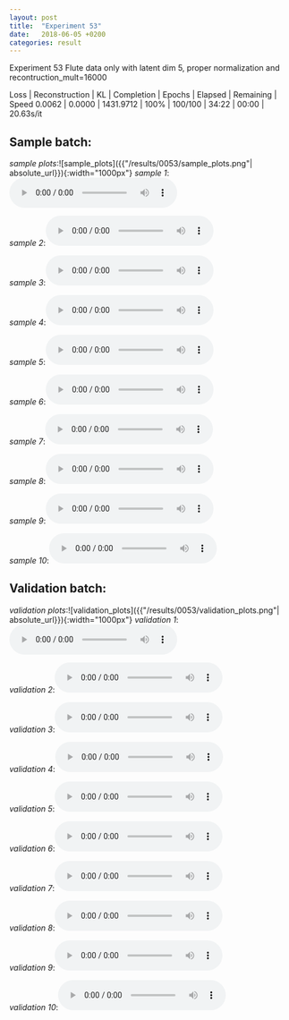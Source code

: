 ```yaml
---
layout: post
title:  "Experiment 53"
date:   2018-06-05 +0200
categories: result
---
```

Experiment 53
Flute data only with latent dim 5, proper normalization and recontruction_mult=16000

Loss | Reconstruction | KL | Completion | Epochs | Elapsed | Remaining | Speed
0.0062 | 0.0000 | 1431.9712 | 100% | 100/100 | 34:22 | 00:00 | 20.63s/it



## **Sample batch**:
_sample plots_:![sample_plots]({{"/results/0053/sample_plots.png"| absolute_url}}){:width="1000px"}
_sample 1_:<audio src="/ResultsOverview/results/0053/sample_1.wav" controls preload></audio>

_sample 2_:<audio src="/ResultsOverview/results/0053/sample_2.wav" controls preload></audio>

_sample 3_:<audio src="/ResultsOverview/results/0053/sample_3.wav" controls preload></audio>

_sample 4_:<audio src="/ResultsOverview/results/0053/sample_4.wav" controls preload></audio>

_sample 5_:<audio src="/ResultsOverview/results/0053/sample_5.wav" controls preload></audio>

_sample 6_:<audio src="/ResultsOverview/results/0053/sample_6.wav" controls preload></audio>

_sample 7_:<audio src="/ResultsOverview/results/0053/sample_7.wav" controls preload></audio>

_sample 8_:<audio src="/ResultsOverview/results/0053/sample_8.wav" controls preload></audio>

_sample 9_:<audio src="/ResultsOverview/results/0053/sample_9.wav" controls preload></audio>

_sample 10_:<audio src="/ResultsOverview/results/0053/sample_10.wav" controls preload></audio>

## **Validation batch**:
_validation plots_:![validation_plots]({{"/results/0053/validation_plots.png"| absolute_url}}){:width="1000px"}
_validation 1_:<audio src="/ResultsOverview/results/0053/validation_1.wav" controls preload></audio>

_validation 2_:<audio src="/ResultsOverview/results/0053/validation_2.wav" controls preload></audio>

_validation 3_:<audio src="/ResultsOverview/results/0053/validation_3.wav" controls preload></audio>

_validation 4_:<audio src="/ResultsOverview/results/0053/validation_4.wav" controls preload></audio>

_validation 5_:<audio src="/ResultsOverview/results/0053/validation_5.wav" controls preload></audio>

_validation 6_:<audio src="/ResultsOverview/results/0053/validation_6.wav" controls preload></audio>

_validation 7_:<audio src="/ResultsOverview/results/0053/validation_7.wav" controls preload></audio>

_validation 8_:<audio src="/ResultsOverview/results/0053/validation_8.wav" controls preload></audio>

_validation 9_:<audio src="/ResultsOverview/results/0053/validation_9.wav" controls preload></audio>

_validation 10_:<audio src="/ResultsOverview/results/0053/validation_10.wav" controls preload></audio>
